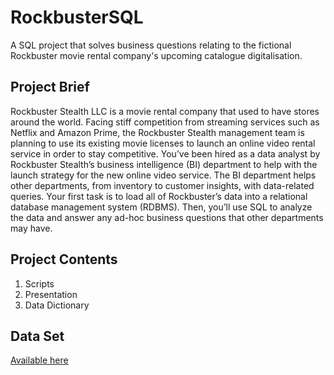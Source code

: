 # RockbusterSQL
A SQL project that solves business questions relating to the fictional Rockbuster movie rental company's upcoming catalogue digitalisation.

## Project Brief
Rockbuster Stealth LLC is a movie rental company that used to have stores around the
world. Facing stiff competition from streaming services such as Netflix and Amazon Prime,
the Rockbuster Stealth management team is planning to use its existing movie licenses to
launch an online video rental service in order to stay competitive.
You’ve been hired as a data analyst by Rockbuster Stealth’s business intelligence (BI)
department to help with the launch strategy for the new online video service. The BI
department helps other departments, from inventory to customer insights, with data-related
queries. Your first task is to load all of Rockbuster’s data into a relational database
management system (RDBMS). Then, you’ll use SQL to analyze the data and answer any
ad-hoc business questions that other departments may have.

## Project Contents
1. Scripts
2. Presentation
3. Data Dictionary

## Data Set
[Available here](http://www.postgresqltutorial.com/wp-content/uploads/2019/05/dvdrental.zip)

